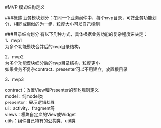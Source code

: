 #MVP 模式结构定义

###概述
业务模块划分：在同一个业务组件中，每个mvp目录，可按业务功能划分，相同或相似的为一组，粒度大小可以自己控制  

###目录结构划分
有以下几种方式，具体根据业务功能的复杂程度来决定：  
1、mvp1  
    为多个功能模块合并后的mvp目录结构，  

2、mvp2  
    为多个功能模块细分后的mvp目录结构，粒度更小  
    如果业务不复杂contract、presenter可以不用建立，放置根目录  

3、mvp3  
    
contract：放置View和Presenter的契约规则定义  
model：纯model类  
presenter：展示逻辑处理  
ui：activity、fragment等  
views：模块自定义的View或Widget  
utils：组件自己特有的公共类、util类  


